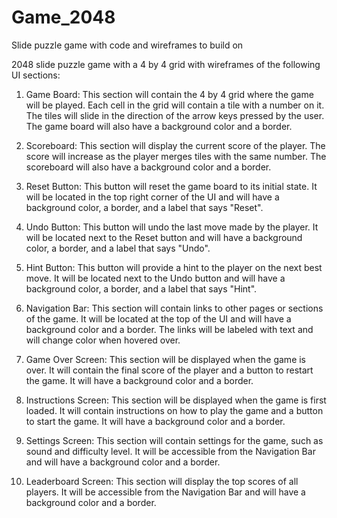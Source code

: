 # Game_2048
Slide puzzle game with code and wireframes to build on

 2048 slide puzzle game with a 4 by 4 grid with wireframes of the following UI sections:

1. Game Board: This section will contain the 4 by 4 grid where the game will be played. Each cell in the grid will contain a tile with a number on it. The tiles will slide in the direction of the arrow keys pressed by the user. The game board will also have a background color and a border.

2. Scoreboard: This section will display the current score of the player. The score will increase as the player merges tiles with the same number. The scoreboard will also have a background color and a border.

3. Reset Button: This button will reset the game board to its initial state. It will be located in the top right corner of the UI and will have a background color, a border, and a label that says "Reset".

4. Undo Button: This button will undo the last move made by the player. It will be located next to the Reset button and will have a background color, a border, and a label that says "Undo".

5. Hint Button: This button will provide a hint to the player on the next best move. It will be located next to the Undo button and will have a background color, a border, and a label that says "Hint".

6. Navigation Bar: This section will contain links to other pages or sections of the game. It will be located at the top of the UI and will have a background color and a border. The links will be labeled with text and will change color when hovered over.

7. Game Over Screen: This section will be displayed when the game is over. It will contain the final score of the player and a button to restart the game. It will have a background color and a border.

8. Instructions Screen: This section will be displayed when the game is first loaded. It will contain instructions on how to play the game and a button to start the game. It will have a background color and a border.

9. Settings Screen: This section will contain settings for the game, such as sound and difficulty level. It will be accessible from the Navigation Bar and will have a background color and a border.

10. Leaderboard Screen: This section will display the top scores of all players. It will be accessible from the Navigation Bar and will have a background color and a border.

